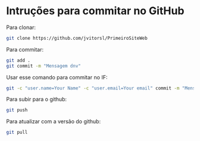 # Intruções para commitar no GitHub

Para clonar:

```sh
git clone https://github.com/jvitorsl/PrimeiroSiteWeb
```

Para commitar:

```sh
git add .
git commit -m "Mensagem dnv"
```

Usar esse comando para commitar no IF:

```sh
git -c "user.name=Your Name" -c "user.email=Your email" commit -m "Mensagem aqui"
```

Para subir para o github:

```sh
git push
```

Para atualizar com a versão do github:

```sh
git pull
```

